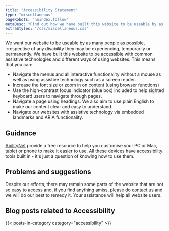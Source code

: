 ```yaml
---
title: "Accessibility Statement"
type: "miscellaneous"
pageRobots: "noindex,follow"
metaDesc: "Find out how we have built this website to be useable by as many people as possible. Let us know if we can improve accessibility."
extraStyles: "/css/miscellaneous.css"
---
```


We want our website to be useable by as many people as possible, irrespective of any disability they may be experiencing, temporarily or permanently. We have built this website to be accessible with common assistive technologies and different ways of using websites. This means that you can:

- Navigate the menus and all interactive functionality without a mouse as well as using assistive technology such as a screen reader.
- Increase the font size or zoom in on content (using browser functions)
- Use the high-contrast focus indicator (blue box) included to help sighted keyboard users to navigate through pages.
- Navigate a page using headings. We also aim to use plain English to make our content clear and easy to understand.
- Navigate our websites with assistive technology via embedded landmarks and ARIA functionality.

## Guidance

[AbilityNet](https://abilitynet.org.uk) provide a free resource to help you customise your PC or Mac, tablet or phone to make it easier to use. All these devices have accessibility tools built in - it's just a question of knowing how to use them.

## Problems and suggestions

Despite our efforts, there may remain some parts of the website that are not so easy to access and, if you find anything amiss, please do [contact us](/contact/) and we will do our best to remedy it. Your assistance will help all website users.

## Blog posts related to Accessibility

{{< posts-in-category category="accessibility" >}}
